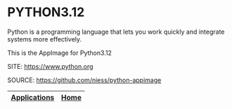 # PYTHON3.12

 Python is a programming language that lets you work quickly and integrate systems more effectively.
 
 This is the AppImage for Python3.12
 
 SITE: https://www.python.org

 SOURCE: https://github.com/niess/python-appimage

 | [Applications](https://portable-linux-apps.github.io/apps.html) | [Home](https://portable-linux-apps.github.io)
 | --- | --- |

